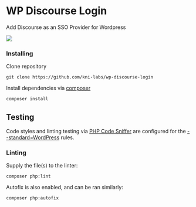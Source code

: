 # WP Discourse Login

Add Discourse as an SSO Provider for Wordpress

![](https://github.com/kni-labs/wp-discourse-login/workflows/PHP%20Composer/badge.svg)

### Installing

Clone repository

```
git clone https://github.com/kni-labs/wp-discourse-login
```

Install dependencies via [composer](https://getcomposer.org/)

```
composer install
```

## Testing

Code styles and linting testing via [PHP Code Sniffer](https://github.com/squizlabs/PHP_CodeSniffer) are configured for the [--standard=WordPress](https://github.com/WordPress/WordPress-Coding-Standards) rules. 

### Linting

Supply the file(s) to the linter:

```
composer php:lint
```

Autofix is also enabled, and can be ran similarly:

```
composer php:autofix
```

